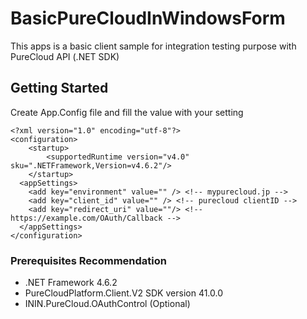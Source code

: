 # BasicPureCloudInWindowsForm

This apps is a basic client sample for integration testing purpose with PureCloud API (.NET SDK)

## Getting Started
Create App.Config file and fill the value with your setting

```
<?xml version="1.0" encoding="utf-8"?>
<configuration>
    <startup> 
        <supportedRuntime version="v4.0" sku=".NETFramework,Version=v4.6.2"/>
    </startup>
  <appSettings>
    <add key="environment" value="" /> <!-- mypurecloud.jp -->
    <add key="client_id" value="" /> <!-- purecloud clientID -->
    <add key="redirect_uri" value=""/> <!-- https://example.com/OAuth/Callback -->
  </appSettings>
</configuration>
```

### Prerequisites Recommendation

* .NET Framework 4.6.2
* PureCloudPlatform.Client.V2 SDK version 41.0.0
* ININ.PureCloud.OAuthControl (Optional)
